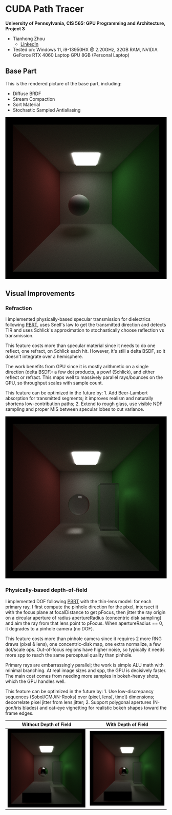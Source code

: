 CUDA Path Tracer
================

**University of Pennsylvania, CIS 565: GPU Programming and Architecture, Project 3**

* Tianhong Zhou
  * [LinkedIn](https://www.linkedin.com/in/tianhong-zhou-b559aa159/)
* Tested on: Windows 11, i9-13950HX @ 2.20GHz, 32GB RAM, NVIDIA GeForce RTX 4060 Laptop GPU 8GB (Personal Laptop)

## Base Part

This is the rendered picture of the base part, including:
- Diffuse BRDF
- Stream Compaction
- Sort Material
- Stochastic Sampled Antialiasing

![](img/Part1.png)

## Visual Improvements

### Refraction

I implemented physically-based specular transmission for dielectrics following [PBRT](https://pbr-book.org/4ed/Reflection_Models/Specular_Reflection_and_Transmission#fragment-FresnelInlineFunctions-1), uses Snell's law to get the transmitted direction and detects TIR and uses Schlick's approximation to stochastically choose reflection vs transmission.

This feature costs more than specular material since it needs to do one reflect, one refract, on Schlick each hit. However, it's still a delta BSDF, so it doesn't integrate over a hemisphere.

The work benefits from GPU since it is mostly arithmetic on a single direction (delta BSDF): a few dot products, a powf (Schlick), and either reflect or refract. This maps well to massively parallel rays/bounces on the GPU, so throughput scales with sample count.

This feature can be optimized in the future by: 1. Add Beer-Lambert absorption for transmitted segments; it improves realism and naturally shortens low-contribution paths; 2. Extend to rough glass, use visible NDF sampling and proper MIS between specular lobes to cut variance.

![](img/Refraction.png)

### Physically-based depth-of-field

I implemented DOF following [PBRT](https://pbr-book.org/4ed/Cameras_and_Film/Projective_Camera_Models#TheThinLensModelandDepthofField) with the thin-lens model: for each primary ray, I first compute the pinhole direction for the pixel, intersect it with the focus plane at focalDistance to get pFocus, then jitter the ray origin on a circular aperture of radius apertureRadius (concentric disk sampling) and aim the ray from that lens point to pFocus. When apertureRadius == 0, it degrades to a pinhole camera (no DOF).

This feature costs more than pinhole camera since it requires 2 more RNG draws (pixel & lens), one concentric-disk map, one extra normalize, a few dot/scale ops. Out-of-focus regions have higher noise, so typically it needs more spp to reach the same perceptual quality than pinhole.

Primary rays are embarrassingly parallel; the work is simple ALU math with minimal branching. At real image sizes and spp, the GPU is decisively faster. The main cost comes from needing more samples in bokeh-heavy shots, which the GPU handles well.

This feature can be optimized in the future by: 1. Use low-discrepancy sequences (Sobol/CMJ/N-Rooks) over (pixel, lens[, time]) dimensions; decorrelate pixel jitter from lens jitter; 2. Support polygonal apertures (N-gon/iris blades) and cat-eye vignetting for realistic bokeh shapes toward the frame edges.

Without Depth of Field | With Depth of Field
--- | ---
![](img/WithoutDOF.png) | ![](img/WithDOF.png)